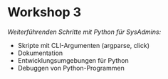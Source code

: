 # Workshop 3

*Weiterführenden Schritte mit Python für SysAdmins:*  

- Skripte mit CLI-Argumenten (argparse, click)   
- Dokumentation   
- Entwicklungsumgebungen für Python   
- Debuggen von Python-Programmen   
